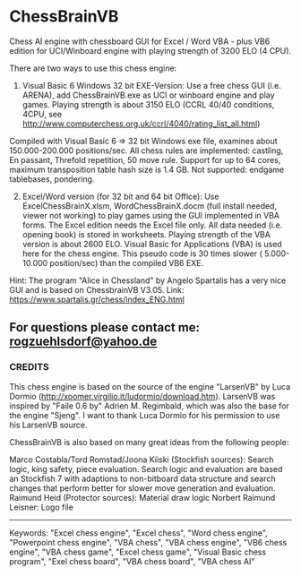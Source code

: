 # ChessBrainVB
Chess AI engine with chessboard GUI for Excel / Word VBA - plus VB6 edition for UCI/Winboard engine with playing strength of 3200 ELO (4 CPU).

There are two ways to use this chess engine:

1. Visual Basic 6 Windows 32 bit EXE-Version: 
Use a free chess GUI (i.e. ARENA), add ChessBrainVB.exe as UCI or winboard engine and play games. 
Playing strength is about 3150 ELO (CCRL 40/40 conditions, 4CPU, see http://www.computerchess.org.uk/ccrl/4040/rating_list_all.html) 

Compiled with Visual Basic 6 => 32 bit Windows exe file, examines about 150.000-200.000 positions/sec.
All chess rules are implemented: castling, En passant, Threfold repetition, 50 move rule.
Support for up to 64 cores, maximum transposition table hash size is 1.4 GB.
Not supported: endgame tablebases, pondering.
 
2. Excel/Word version (for 32 bit and 64 bit Office): 
Use ExcelChessBrainX.xlsm, WordChessBrainX.docm (full install needed, viewer not working) to play games using the GUI implemented in VBA forms.
The Excel edition needs the Excel file only. All data needed (i.e. opening book) is stored in worksheets. 
Playing strength of the VBA version is about 2600 ELO. Visual Basic for Applications (VBA) is used here for the chess engine. 
This pseudo code is 30 times slower ( 5.000-10.000 position/sec) than the compiled VB6 EXE.

Hint: The program "Alice in Chessland" by Angelo Spartalis has a very nice GUI and is based on ChessbrainVB V3.05. 
Link: https://www.spartalis.gr/chess/index_ENG.html

For questions please contact me:
rogzuehlsdorf@yahoo.de
----------------------------------------------------------------------
### CREDITS
This chess engine is based on the source of the engine "LarsenVB" by Luca Dormio (http://xoomer.virgilio.it/ludormio/download.htm).
LarsenVB was inspired by "Faile 0.6 by" Adrien M. Regimbald, which was also the base for the engine "Sjeng".
I want to thank Luca Dormio for his permission to use his LarsenVB source. 

ChessBrainVB is also based on many great ideas from the following people: 

Marco Costabla/Tord Romstad/Joona Kiiski (Stockfish sources): Search logic, king safety, piece evaluation.
Search logic and evaluation are based an Stockfish 7 with adaptions to non-bitboard data structure and search changes that perform better for slower move generation and evaluation.
Raimund Heid (Protector sources):  Material draw logic
Norbert Raimund Leisner: Logo file

----------------------------------------------------------------------
Keywords: "Excel chess engine", "Excel chess", "Word chess engine", "Powerpoint chess engine", "VBA chess", "VBA chess engine", "VB6 chess engine", "VBA chess game", "Excel chess game", "Visual Basic chess program", "Exel chess board", "VBA chess board", "VBA chess AI"
